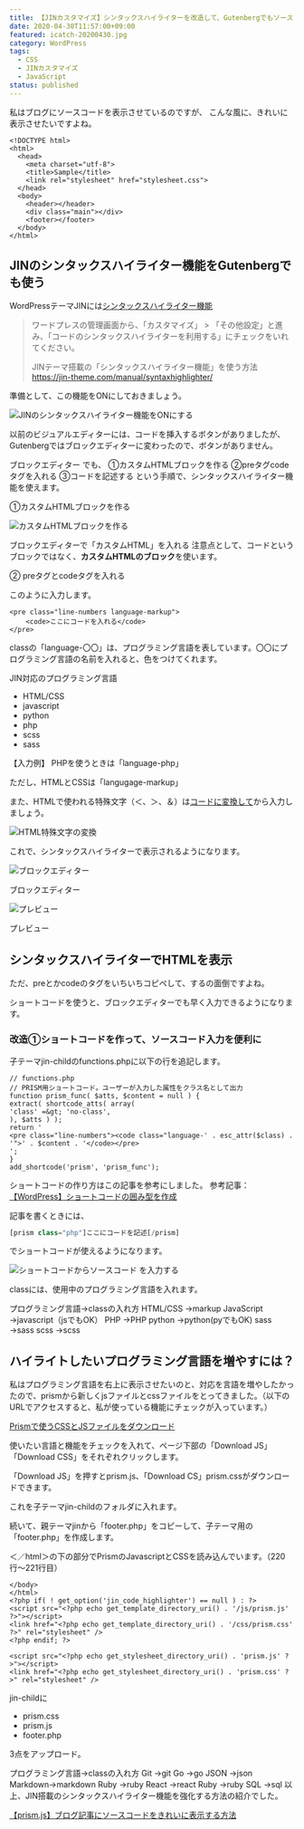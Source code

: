 ```yaml
---
title: 【JINカスタマイズ】シンタックスハイライターを改造して、Gutenbergでもソースコードを表示する方法
date: 2020-04-30T11:57:00+09:00
featured: icatch-20200430.jpg
category: WordPress
tags:
  - CSS
  - JINカスタマイズ
  - JavaScript
status: published
---
```


私はブログにソースコードを表示させているのですが、
こんな風に、きれいに表示させたいですよね。

```markup
<!DOCTYPE html>
<html>
  <head>
    <meta charset="utf-8">
    <title>Sample</title>
    <link rel="stylesheet" href="stylesheet.css">
  </head>
  <body>
    <header></header>
    <div class="main"></div>
    <footer></footer>
  </body>
</html>
```

## JINのシンタックスハイライター機能をGutenbergでも使う

WordPressテーマJINには<a href="https://jin-theme.com/manual/syntaxhighlighter/" target="_blank" rel="noopener noreferrer">シンタックスハイライター機能</a>

> ワードプレスの管理画面から、「カスタマイズ」 > 「その他設定」と進み、「コードのシンタックスハイライターを利用する」にチェックをいれてください。
>
> JINテーマ搭載の「シンタックスハイライター機能」を使う方法
> https://jin-theme.com/manual/syntaxhighlighter/

準備として、この機能をONにしておきましょう。

![JINのシンタックスハイライター機能をONにする](ss-prism-03.jpg)

以前のビジュアルエディターには、コードを挿入するボタンがありましたが、Gutenbergではブロックエディターに変わったので、ボタンがありません。

ブロックエディター でも、
①カスタムHTMLブロックを作る
②preタグcodeタグを入れる
③コードを記述する
という手順で、シンタックスハイライター機能を使えます。


①カスタムHTMLブロックを作る

![カスタムHTMLブロックを作る](ss-prism-01.jpg)

ブロックエディターで「カスタムHTML」を入れる 注意点として、コードというブロックではなく、**カスタムHTMLのブロック**を使います。


② preタグとcodeタグを入れる

このように入力します。
```markup
<pre class="line-numbers language-markup">
    <code>ここにコードを入れる</code>
</pre>
```

classの「language-〇〇」は、プログラミング言語を表しています。〇〇にプログラミング言語の名前を入れると、色をつけてくれます。

JIN対応のプログラミング言語
* HTML/CSS
* javascript
* python
* php
* scss
* sass

【入力例】
PHPを使うときは「language-php」

ただし、HTMLとCSSは「langugage-markup」


また、HTMLで使われる特殊文字（＜、＞、＆）は<a href="https://tech-unlimited.com/escape.html" target="_blank" rel="noopener noreferrer">コードに変換して</a>から入力しましょう。

![HTML特殊文字の変換](ss-20200430-prism-04.jpg)

これで、シンタックスハイライターで表示されるようになります。

![ブロックエディター](ss-20200430-prism-05.jpg)

ブロックエディター

![プレビュー](ss-20200430-prism-06.jpg)

プレビュー

## シンタックスハイライターでHTMLを表示

ただ、preとかcodeのタグをいちいちコピペして、するの面倒ですよね。

ショートコードを使うと、ブロックエディターでも早く入力できるようになります。

### 改造①ショートコードを作って、ソースコード入力を便利に

子テーマjin-childのfunctions.phpに以下の行を追記します。

```php:title=functions.php
// functions.php
// PRISM用ショートコード。ユーザーが入力した属性をクラス名として出力
function prism_func( $atts, $content = null ) {
extract( shortcode_atts( array(
'class' =&gt; 'no-class',
), $atts ) );
return '
<pre class="line-numbers"><code class="language-' . esc_attr($class) . '">' . $content . '</code></pre>
';
}
add_shortcode('prism', 'prism_func');
```

ショートコードの作り方はこの記事を参考にしました。
参考記事：<a href="https://webdesignday.jp/inspiration/wordpress/4641/" target="_blank" rel="noopener noreferrer">【WordPress】ショートコードの囲み型を作成</a>

記事を書くときには、
```php
[prism class="php"]ここにコードを記述[/prism]
```
でショートコードが使えるようになります。


![ショートコードからソースコード を入力する](ss-20200430-prism-07.jpg)

classには、使用中のプログラミング言語を入れます。

プログラミング言語→classの入れ方
HTML/CSS    →markup
JavaScript  →javascript（jsでもOK）
PHP         →PHP
python      →python(pyでもOK)
sass        →sass
scss        →scss


## ハイライトしたいプログラミング言語を増やすには？

私はプログラミング言語を右上に表示させたいのと、対応を言語を増やしたかったので、prismから新しくjsファイルとcssファイルをとってきました。（以下のURLでアクセスすると、私が使っている機能にチェックが入っています。）

<a href="https://prismjs.com/download.html#themes=prism-solarizedlight&languages=markup+css+clike+javascript+git+go+json+markdown+markup-templating+php+plsql+python+jsx+ruby+sass+scss+sql&plugins=line-numbers+show-language+keep-markup+toolbar+copy-to-clipboard" target="_blank" rel="noopener noreferrer">Prismで使うCSSとJSファイルをダウンロード</a>

使いたい言語と機能をチェックを入れて、ページ下部の「Download JS」「Download CSS」をそれぞれクリックします。

「Download JS」を押すとprism.js、「Download CS」prism.cssがダウンロードできます。

これを子テーマjin-childのフォルダに入れます。

続いて、親テーマjinから「footer.php」をコピーして、子テーマ用の「footer.php」を作成します。

＜／html＞の下の部分でPrismのJavascriptとCSSを読み込んでいます。（220行〜221行目）

```php:title=footer.php
</body>
</html>
<?php if( ! get_option('jin_code_highlighter') == null ) : ?>
<script src="<?php echo get_template_directory_uri() . '/js/prism.js' ?>"></script>
<link href="<?php echo get_template_directory_uri() . '/css/prism.css' ?>" rel="stylesheet" />
<?php endif; ?>
```

```php:title=footer.php
<script src="<?php echo get_stylesheet_directory_uri() . 'prism.js' ?>"></script>
<link href="<?php echo get_stylesheet_directory_uri() . 'prism.css' ?>" rel="stylesheet" />
```

jin-childに

* prism.css
* prism.js
* footer.php

3点をアップロード。

プログラミング言語→classの入れ方
Git     →git
Go      →go
JSON    →json
Markdown→markdown
Ruby    →ruby
React   →react
Ruby    →ruby
SQL     →sql
以上、JIN搭載のシンタックスハイライター機能を強化する方法の紹介でした。

[【prism.js】ブログ記事にソースコードをきれいに表示する方法](/dispaly-code-on-blog/)

